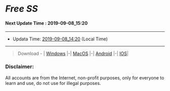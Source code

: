 
# *Free SS*

#### Next Update Time : 2019-09-08_15:20

---
* Updata Time: [2019-09-08_14:20](https://github.com/Geek-007/free-SS/blob/master/2019-09-08_14:20_FreeSS.txt) (Local Time)
---

> Download - | [Windows](https://github.com/shadowsocks/shadowsocks-windows/releases) |-| [MacOS](https://github.com/shadowsocks/shadowsocks-iOS/releases) |-| [Android](https://github.com/shadowsocks/shadowsocks-android/releases) |-| [IOS](https://itunes.apple.com/us/)|

### Disclaimer:
All accounts are from the Internet, non-profit purposes, only for everyone to learn and use, do not use for illegal purposes.
<br>
